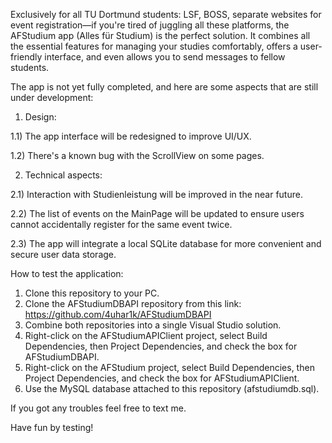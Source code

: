 Exclusively for all TU Dortmund students:
LSF, BOSS, separate websites for event registration—if you're tired of juggling all these platforms, the AFStudium app (Alles für Studium) is the perfect solution. 
It combines all the essential features for managing your studies comfortably, offers a user-friendly interface, and even allows you to send messages to fellow students.

The app is not yet fully completed, and here are some aspects that are still under development:

1) Design:

1.1) The app interface will be redesigned to improve UI/UX.

1.2) There's a known bug with the ScrollView on some pages.

2) Technical aspects:
   
2.1) Interaction with Studienleistung will be improved in the near future.

2.2) The list of events on the MainPage will be updated to ensure users cannot accidentally register for the same event twice.

2.3) The app will integrate a local SQLite database for more convenient and secure user data storage.

How to test the application:

1) Clone this repository to your PC.
2) Clone the AFStudiumDBAPI repository from this link: https://github.com/4uhar1k/AFStudiumDBAPI
3) Combine both repositories into a single Visual Studio solution.
4) Right-click on the AFStudiumAPIClient project, select Build Dependencies, then Project Dependencies, and check the box for AFStudiumDBAPI.
5) Right-click on the AFStudium project, select Build Dependencies, then Project Dependencies, and check the box for AFStudiumAPIClient.
6) Use the MySQL database attached to this repository (afstudiumdb.sql).

If you got any troubles feel free to text me.

Have fun by testing!
